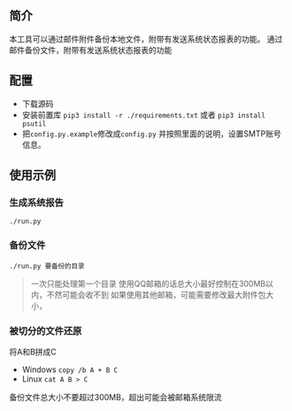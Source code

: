## 简介
本工具可以通过邮件附件备份本地文件，附带有发送系统状态报表的功能。
通过邮件备份文件，附带有发送系统状态报表的功能

## 配置
- 下载源码
- 安装前置库
 `pip3 install -r ./requirements.txt`
 或者
 `pip3 install psutil`
- 把`config.py.example`修改成`config.py`
 并按照里面的说明，设置SMTP账号信息。

## 使用示例
### 生成系统报告
`./run.py`

### 备份文件
`./run.py 要备份的目录`
> 一次只能处理第一个目录
> 使用QQ邮箱的话总大小最好控制在300MB以内，不然可能会收不到
> 如果使用其他邮箱，可能需要修改最大附件包大小，

### 被切分的文件还原
将A和B拼成C
- Windows
`copy /b A + B C`
- Linux
`cat A B > C`

备份文件总大小不要超过300MB，超出可能会被邮箱系统限流